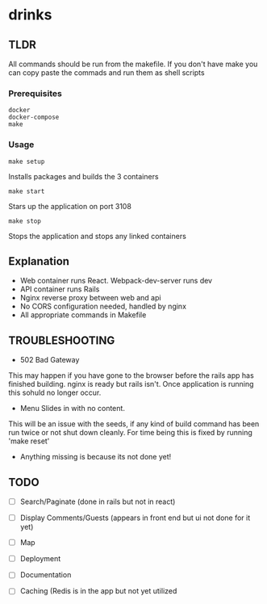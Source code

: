 # drinks

## TLDR

All commands should be run from the makefile. If you don't have make you can copy paste the commads and run them as shell scripts


### Prerequisites

```
docker
docker-compose
make
```

### Usage

```
make setup
```

Installs packages and builds the 3 containers

```
make start
```

Stars up the application on port 3108 

```
make stop
```

Stops the application and stops any linked containers

## Explanation

* Web container runs React. Webpack-dev-server runs dev 
* API container runs Rails
* Nginx reverse proxy between web and api
* No CORS configuration needed, handled by nginx
* All appropriate commands in Makefile

## TROUBLESHOOTING

* 502 Bad Gateway

This may happen if you have gone to the browser before the rails app has finished building. nginx is ready but rails isn't. Once application is running this sohuld no longer occur.

* Menu Slides in with no content.

This will be an issue with the seeds, if any kind of build command has been run twice or not shut down cleanly. For time being this is fixed by running 'make reset'

* Anything missing is because its not done yet!

## TODO

* [ ] Search/Paginate (done in rails but not in react)
* [ ] Display Comments/Guests (appears in front end but ui not done for it yet)
* [ ] Map 
* [ ] Deployment 
* [ ] Documentation
* [ ] Caching (Redis is in the app but not yet utilized

